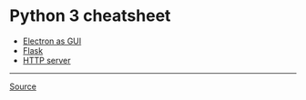 # Python 3 cheatsheet

* [Electron as GUI](https://www.fyears.org/2015/06/electron-as-gui-of-python-apps.html)
* [Flask](http://flask.pocoo.org/docs/0.12/)
* [HTTP server](httpserver.md)

***

[Source](https://docs.python.org/3/tutorial/)
